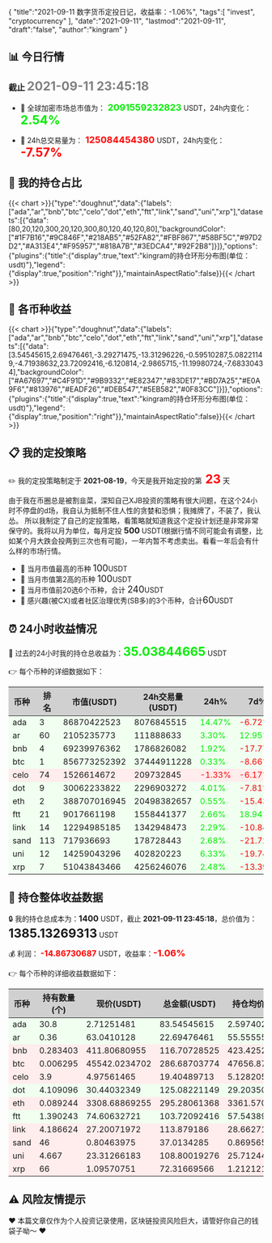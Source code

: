 {
  "title":"2021-09-11 数字货币定投日记，收益率：-1.06%",
  "tags":[
    "invest",
    "cryptocurrency"
  ],
  "date":"2021-09-11",
  "lastmod":"2021-09-11",
  "draft":"false",
  "author":"kingram"
}

##  📊 今日行情
### 截止 <font color=grey size=5 >**2021-09-11 23:45:18**</font>
- 🍖 全球加密市场总市值为：<font color=#00EC00 size=4 > **2091559232823**</font> USDT，24h内变化：<font color=#00EC00 size=5 > **2.54%**</font>

- 🍤 24h总交易量为：<font color=#FF0000 size=4 > **125084454380**</font> USDT，24h内变化：<font color=#FF0000 size=5 > **-7.57%**</font>

## 🎨 我的持仓占比
   {{< chart >}}{"type":"doughnut","data":{"labels":["ada","ar","bnb","btc","celo","dot","eth","ftt","link","sand","uni","xrp"],"datasets":[{"data":[80,20,120,300,20,120,300,80,120,40,120,80],"backgroundColor":["#1F7B16","#9C846F","#218AB5","#52FA82","#FBF867","#58BF5C","#97D2D2","#A313E4","#F95957","#818A7B","#3EDCA4","#92F2B8"]}]},"options":{"plugins":{"title":{"display":true,"text":"kingram的持仓环形分布图(单位：usdt)"},"legend":{"display":true,"position":"right"}},"maintainAspectRatio":false}}{{< /chart >}}

## 🍺 各币种收益
   {{< chart >}}{"type":"doughnut","data":{"labels":["ada","ar","bnb","btc","celo","dot","eth","ftt","link","sand","uni","xrp"],"datasets":[{"data":[3.54545615,2.69476461,-3.29271475,-13.31296226,-0.59510287,5.08221149,-4.71938632,23.72092416,-6.120814,-2.9865715,-11.19980724,-7.68330434],"backgroundColor":["#A67697","#C4F91D","#9B9332","#E82347","#83DE17","#BD7A25","#E0A9F6","#813976","#EADF26","#DEB547","#5EB582","#0F83CC"]}]},"options":{"plugins":{"title":{"display":true,"text":"kingram的持仓环形分布图(单位：usdt)"},"legend":{"display":true,"position":"right"}},"maintainAspectRatio":false}}{{< /chart >}}

## 📋 我的定投策略
 ✏️ 我的定投策略制定于 **2021-08-19**，今天是我开始定投的第<font color=#FF0000 size=5 > **23**</font> 天

<div>由于我在币圈总是被割韭菜，深知自己XJB投资的策略有很大问题，在这个24小时不停盘的d场，我自认为抵制不住人性的贪婪和恐惧；我摊牌了，不装了，我认怂。
所以我制定了自己的定投策略，看策略就知道我这个定投计划还是非常非常保守的。我将以月为单位，每月定投 <font size=3 ><strong> 500 </strong></font> USDT(根据行情不同可能会有调整，比如某个月大跌会投两到三次也有可能)，一年内暂不考虑卖出。看看一年后会有什么样的市场行情。</div>

- 🥇 当月市值最高的币种 <font size=4 >100</font>USDT
- 🥈 当月市值第2高的币种 <font size=4 >100</font>USDT
- 🥉 当月市值前20选6个币种，合计 <font size=4 >240</font>USDT
- 🏅 感兴趣(被CX)或者社区治理优秀(SB多)的3个币种，合计<font size=4 >60</font>USDT

## ⏰ 24小时收益情况
📌 过去的24小时我的持仓总收益为：<font color=#00EC00 size=5 >**35.03844665**</font> USDT

👉 每个币种的详细数据如下：
<table>
    <thead><tr bgcolor="#d0d0d0" ><th>币种</th><th>排名</th><th>市值(USDT)</th><th>24h交易量(USDT)</th><th>24h%</th><th>7d%</th><th>24h收益</th></tr></thead>
    <tbody>
    <tr>
        <td bgcolor=#F0FFF0>ada</td>
        <td bgcolor=#F0FFF0>3</td>
        <td bgcolor=#F0FFF0>86870422523</td>
        <td bgcolor=#F0FFF0>8076845515</td>
        <td bgcolor=#F0FFF0><font color=#00EC00>14.47%</font></td>
        <td bgcolor=#F0FFF0><font color=#FF0000>-6.72%</font></td>
        <td bgcolor=#F0FFF0><font color=#00EC00 size=3 ><strong>10.56285924</strong></font></td>
    </tr>
    <tr>
        <td bgcolor=#F0FFF0>ar</td>
        <td bgcolor=#F0FFF0>60</td>
        <td bgcolor=#F0FFF0>2105235773</td>
        <td bgcolor=#F0FFF0>111888633</td>
        <td bgcolor=#F0FFF0><font color=#00EC00>3.30%</font></td>
        <td bgcolor=#F0FFF0><font color=#00EC00>12.95%</font></td>
        <td bgcolor=#F0FFF0><font color=#00EC00 size=3 ><strong>0.72457914</strong></font></td>
    </tr>
    <tr>
        <td bgcolor=#F0FFF0>bnb</td>
        <td bgcolor=#F0FFF0>4</td>
        <td bgcolor=#F0FFF0>69239976362</td>
        <td bgcolor=#F0FFF0>1786826082</td>
        <td bgcolor=#F0FFF0><font color=#00EC00>1.92%</font></td>
        <td bgcolor=#F0FFF0><font color=#FF0000>-17.77%</font></td>
        <td bgcolor=#F0FFF0><font color=#00EC00 size=3 ><strong>2.19720854</strong></font></td>
    </tr>
    <tr>
        <td bgcolor=#F0FFF0>btc</td>
        <td bgcolor=#F0FFF0>1</td>
        <td bgcolor=#F0FFF0>856773252392</td>
        <td bgcolor=#F0FFF0>37444911228</td>
        <td bgcolor=#F0FFF0><font color=#00EC00>0.33%</font></td>
        <td bgcolor=#F0FFF0><font color=#FF0000>-8.66%</font></td>
        <td bgcolor=#F0FFF0><font color=#00EC00 size=3 ><strong>0.94312624</strong></font></td>
    </tr>
    <tr>
        <td bgcolor=#FFECEC>celo</td>
        <td bgcolor=#FFECEC>74</td>
        <td bgcolor=#FFECEC>1526614672</td>
        <td bgcolor=#FFECEC>209732845</td>
        <td bgcolor=#FFECEC><font color=#FF0000>-1.33%</font></td>
        <td bgcolor=#FFECEC><font color=#FF0000>-6.17%</font></td>
        <td bgcolor=#FFECEC><font color=#FF0000 size=3 ><strong>-0.26190205</strong></font></td>
    </tr>
    <tr>
        <td bgcolor=#F0FFF0>dot</td>
        <td bgcolor=#F0FFF0>9</td>
        <td bgcolor=#F0FFF0>30062233822</td>
        <td bgcolor=#F0FFF0>2296903272</td>
        <td bgcolor=#F0FFF0><font color=#00EC00>4.01%</font></td>
        <td bgcolor=#F0FFF0><font color=#FF0000>-7.81%</font></td>
        <td bgcolor=#F0FFF0><font color=#00EC00 size=3 ><strong>4.81834223</strong></font></td>
    </tr>
    <tr>
        <td bgcolor=#F0FFF0>eth</td>
        <td bgcolor=#F0FFF0>2</td>
        <td bgcolor=#F0FFF0>388707016945</td>
        <td bgcolor=#F0FFF0>20498382657</td>
        <td bgcolor=#F0FFF0><font color=#00EC00>0.55%</font></td>
        <td bgcolor=#F0FFF0><font color=#FF0000>-15.43%</font></td>
        <td bgcolor=#F0FFF0><font color=#00EC00 size=3 ><strong>1.62550349</strong></font></td>
    </tr>
    <tr>
        <td bgcolor=#F0FFF0>ftt</td>
        <td bgcolor=#F0FFF0>21</td>
        <td bgcolor=#F0FFF0>9017661198</td>
        <td bgcolor=#F0FFF0>1558441377</td>
        <td bgcolor=#F0FFF0><font color=#00EC00>2.66%</font></td>
        <td bgcolor=#F0FFF0><font color=#00EC00>18.94%</font></td>
        <td bgcolor=#F0FFF0><font color=#00EC00 size=3 ><strong>2.68546751</strong></font></td>
    </tr>
    <tr>
        <td bgcolor=#F0FFF0>link</td>
        <td bgcolor=#F0FFF0>14</td>
        <td bgcolor=#F0FFF0>12294985185</td>
        <td bgcolor=#F0FFF0>1342948473</td>
        <td bgcolor=#F0FFF0><font color=#00EC00>2.29%</font></td>
        <td bgcolor=#F0FFF0><font color=#FF0000>-10.84%</font></td>
        <td bgcolor=#F0FFF0><font color=#00EC00 size=3 ><strong>2.54740312</strong></font></td>
    </tr>
    <tr>
        <td bgcolor=#F0FFF0>sand</td>
        <td bgcolor=#F0FFF0>113</td>
        <td bgcolor=#F0FFF0>717936693</td>
        <td bgcolor=#F0FFF0>178728443</td>
        <td bgcolor=#F0FFF0><font color=#00EC00>2.68%</font></td>
        <td bgcolor=#F0FFF0><font color=#FF0000>-21.72%</font></td>
        <td bgcolor=#F0FFF0><font color=#00EC00 size=3 ><strong>0.96511997</strong></font></td>
    </tr>
    <tr>
        <td bgcolor=#F0FFF0>uni</td>
        <td bgcolor=#F0FFF0>12</td>
        <td bgcolor=#F0FFF0>14259043296</td>
        <td bgcolor=#F0FFF0>402820223</td>
        <td bgcolor=#F0FFF0><font color=#00EC00>6.33%</font></td>
        <td bgcolor=#F0FFF0><font color=#FF0000>-19.74%</font></td>
        <td bgcolor=#F0FFF0><font color=#00EC00 size=3 ><strong>6.48117312</strong></font></td>
    </tr>
    <tr>
        <td bgcolor=#F0FFF0>xrp</td>
        <td bgcolor=#F0FFF0>7</td>
        <td bgcolor=#F0FFF0>51043843466</td>
        <td bgcolor=#F0FFF0>4256246076</td>
        <td bgcolor=#F0FFF0><font color=#00EC00>2.48%</font></td>
        <td bgcolor=#F0FFF0><font color=#FF0000>-13.39%</font></td>
        <td bgcolor=#F0FFF0><font color=#00EC00 size=3 ><strong>1.7495661</strong></font></td>
    </tr>
    </tbody>
</table>

## 🎯 持仓整体收益数据

🔒 我的持仓总成本为：<font size=3 >**1400**</font> USDT，截止 **2021-09-11 23:45:18**，总价值为：<font  size=5 >**1385.13269313**</font> USDT

💰 利润： <font color=#FF0000 size=3 >**-14.86730687**</font> USDT，收益率：<font color=#FF0000 size=4 >**-1.06%**</font>

👉 每个币种的详细收益数据如下：

<table>
    <thead><tr bgcolor="#d0d0d0" ><th>币种</th><th>持有数量(个)</th><th>现价(USDT)</th><th>总金额(USDT)</th><th>持仓均价(USDT)</th><th>成本(USDT)</th><th>利润(USDT)</th><th>收益率</th></tr></thead>
    <tbody>
    <tr>
        <td bgcolor=#F0FFF0>ada</td>
        <td bgcolor=#F0FFF0>30.8</td>
        <td bgcolor=#F0FFF0>2.71251481</td>
        <td bgcolor=#F0FFF0>83.54545615</td>
        <td bgcolor=#F0FFF0>2.5974026</td>
        <td bgcolor=#F0FFF0>80</td>
        <td bgcolor=#F0FFF0>3.54545615</td>
        <td bgcolor=#F0FFF0><font color=#00EC00 size=3 ><strong>4.43%</strong></font></td>
    </tr>
    <tr>
        <td bgcolor=#F0FFF0>ar</td>
        <td bgcolor=#F0FFF0>0.36</td>
        <td bgcolor=#F0FFF0>63.0410128</td>
        <td bgcolor=#F0FFF0>22.69476461</td>
        <td bgcolor=#F0FFF0>55.55555556</td>
        <td bgcolor=#F0FFF0>20</td>
        <td bgcolor=#F0FFF0>2.69476461</td>
        <td bgcolor=#F0FFF0><font color=#00EC00 size=3 ><strong>13.47%</strong></font></td>
    </tr>
    <tr>
        <td bgcolor=#FFECEC>bnb</td>
        <td bgcolor=#FFECEC>0.283403</td>
        <td bgcolor=#FFECEC>411.80680955</td>
        <td bgcolor=#FFECEC>116.70728525</td>
        <td bgcolor=#FFECEC>423.42529896</td>
        <td bgcolor=#FFECEC>120</td>
        <td bgcolor=#FFECEC>-3.29271475</td>
        <td bgcolor=#FFECEC><font color=#FF0000 size=3 ><strong>-2.74%</strong></font></td>
    </tr>
    <tr>
        <td bgcolor=#FFECEC>btc</td>
        <td bgcolor=#FFECEC>0.006295</td>
        <td bgcolor=#FFECEC>45542.0234702</td>
        <td bgcolor=#FFECEC>286.68703774</td>
        <td bgcolor=#FFECEC>47656.87053217</td>
        <td bgcolor=#FFECEC>300</td>
        <td bgcolor=#FFECEC>-13.31296226</td>
        <td bgcolor=#FFECEC><font color=#FF0000 size=3 ><strong>-4.44%</strong></font></td>
    </tr>
    <tr>
        <td bgcolor=#FFECEC>celo</td>
        <td bgcolor=#FFECEC>3.9</td>
        <td bgcolor=#FFECEC>4.97561465</td>
        <td bgcolor=#FFECEC>19.40489713</td>
        <td bgcolor=#FFECEC>5.12820513</td>
        <td bgcolor=#FFECEC>20</td>
        <td bgcolor=#FFECEC>-0.59510287</td>
        <td bgcolor=#FFECEC><font color=#FF0000 size=3 ><strong>-2.98%</strong></font></td>
    </tr>
    <tr>
        <td bgcolor=#F0FFF0>dot</td>
        <td bgcolor=#F0FFF0>4.109096</td>
        <td bgcolor=#F0FFF0>30.44032349</td>
        <td bgcolor=#F0FFF0>125.08221149</td>
        <td bgcolor=#F0FFF0>29.20350364</td>
        <td bgcolor=#F0FFF0>120</td>
        <td bgcolor=#F0FFF0>5.08221149</td>
        <td bgcolor=#F0FFF0><font color=#00EC00 size=3 ><strong>4.24%</strong></font></td>
    </tr>
    <tr>
        <td bgcolor=#FFECEC>eth</td>
        <td bgcolor=#FFECEC>0.089244</td>
        <td bgcolor=#FFECEC>3308.68869255</td>
        <td bgcolor=#FFECEC>295.28061368</td>
        <td bgcolor=#FFECEC>3361.57052575</td>
        <td bgcolor=#FFECEC>300</td>
        <td bgcolor=#FFECEC>-4.71938632</td>
        <td bgcolor=#FFECEC><font color=#FF0000 size=3 ><strong>-1.57%</strong></font></td>
    </tr>
    <tr>
        <td bgcolor=#F0FFF0>ftt</td>
        <td bgcolor=#F0FFF0>1.390243</td>
        <td bgcolor=#F0FFF0>74.60632721</td>
        <td bgcolor=#F0FFF0>103.72092416</td>
        <td bgcolor=#F0FFF0>57.543897</td>
        <td bgcolor=#F0FFF0>80</td>
        <td bgcolor=#F0FFF0>23.72092416</td>
        <td bgcolor=#F0FFF0><font color=#00EC00 size=3 ><strong>29.65%</strong></font></td>
    </tr>
    <tr>
        <td bgcolor=#FFECEC>link</td>
        <td bgcolor=#FFECEC>4.186624</td>
        <td bgcolor=#FFECEC>27.20071972</td>
        <td bgcolor=#FFECEC>113.879186</td>
        <td bgcolor=#FFECEC>28.66271249</td>
        <td bgcolor=#FFECEC>120</td>
        <td bgcolor=#FFECEC>-6.120814</td>
        <td bgcolor=#FFECEC><font color=#FF0000 size=3 ><strong>-5.10%</strong></font></td>
    </tr>
    <tr>
        <td bgcolor=#FFECEC>sand</td>
        <td bgcolor=#FFECEC>46</td>
        <td bgcolor=#FFECEC>0.80463975</td>
        <td bgcolor=#FFECEC>37.0134285</td>
        <td bgcolor=#FFECEC>0.86956522</td>
        <td bgcolor=#FFECEC>40</td>
        <td bgcolor=#FFECEC>-2.9865715</td>
        <td bgcolor=#FFECEC><font color=#FF0000 size=3 ><strong>-7.47%</strong></font></td>
    </tr>
    <tr>
        <td bgcolor=#FFECEC>uni</td>
        <td bgcolor=#FFECEC>4.667</td>
        <td bgcolor=#FFECEC>23.31266183</td>
        <td bgcolor=#FFECEC>108.80019276</td>
        <td bgcolor=#FFECEC>25.71244911</td>
        <td bgcolor=#FFECEC>120</td>
        <td bgcolor=#FFECEC>-11.19980724</td>
        <td bgcolor=#FFECEC><font color=#FF0000 size=3 ><strong>-9.33%</strong></font></td>
    </tr>
    <tr>
        <td bgcolor=#FFECEC>xrp</td>
        <td bgcolor=#FFECEC>66</td>
        <td bgcolor=#FFECEC>1.09570751</td>
        <td bgcolor=#FFECEC>72.31669566</td>
        <td bgcolor=#FFECEC>1.21212121</td>
        <td bgcolor=#FFECEC>80</td>
        <td bgcolor=#FFECEC>-7.68330434</td>
        <td bgcolor=#FFECEC><font color=#FF0000 size=3 ><strong>-9.60%</strong></font></td>
    </tr>
    </tbody>
</table>

## ⚠️ 风险友情提示
❤️ 本篇文章仅作为个人投资记录使用，区块链投资风险巨大，请管好你自己的钱袋子呦～ ❤️